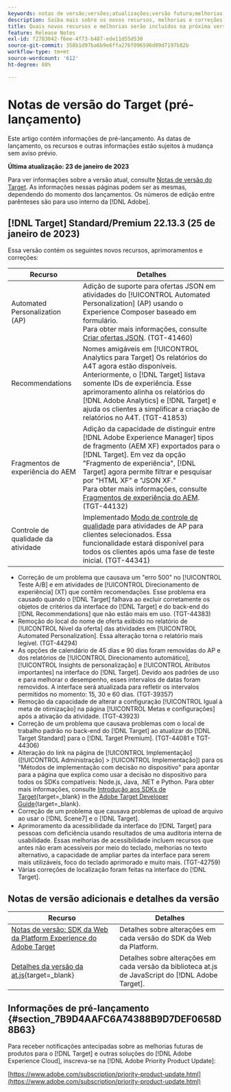 ```yaml
---
keywords: notas de versão;versões;atualizações;versão futura;melhorias;novos recursos;correções;atualizações;pré-lançamento
description: Saiba mais sobre os novos recursos, melhorias e correções incluídos na próxima versão do Adobe Target, incluindo SDKs, APIs e bibliotecas JavaScript.
title: Quais novos recursos e melhorias serão incluídos na próxima versão?
feature: Release Notes
exl-id: f2783042-f6ee-4f73-b487-ede11d55d530
source-git-commit: 358b1d97ba6b9e6ffa276f096596d09d7197b82b
workflow-type: tm+mt
source-wordcount: '612'
ht-degree: 88%

---
```


# Notas de versão do Target (pré-lançamento)

Este artigo contém informações de pré-lançamento. As datas de lançamento, os recursos e outras informações estão sujeitos à mudança sem aviso prévio.

**Última atualização: 23 de janeiro de 2023**

Para ver informações sobre a versão atual, consulte [Notas de versão do Target](release-notes.md). As informações nessas páginas podem ser as mesmas, dependendo do momento dos lançamentos. Os números de edição entre parênteses são para uso interno da [!DNL Adobe].

## [!DNL Target] Standard/Premium 22.13.3 (25 de janeiro de 2023)

Essa versão contém os seguintes novos recursos, aprimoramentos e correções:

| Recurso | Detalhes |
| --- | --- |
| Automated Personalization (AP) | Adição de suporte para ofertas JSON em atividades do [!UICONTROL Automated Personalization] (AP) usando o Experience Composer baseado em formulário.<br>Para obter mais informações, consulte [Criar ofertas JSON](/help/main/c-experiences/c-manage-content/create-json-offer.md). (TGT-41460) |
| Recommendations | Nomes amigáveis em [!UICONTROL Analytics para Target] Os relatórios do A4T agora estão disponíveis. Anteriormente, o [!DNL Target] listava somente IDs de experiência. Esse aprimoramento alinha os relatórios do [!DNL Adobe Analytics] e [!DNL Target] e ajuda os clientes a simplificar a criação de relatórios no A4T. (TGT-41853) |
| Fragmentos de experiência do AEM | Adição da capacidade de distinguir entre [!DNL Adobe Experience Manager] tipos de fragmento (AEM XF) exportados para o [!DNL Target]. Em vez da opção &quot;Fragmento de experiência&quot;, [!DNL Target] agora permite filtrar e pesquisar por &quot;HTML XF&quot; e &quot;JSON XF.&quot; <br>Para obter mais informações, consulte [Fragmentos de experiência do AEM](/help/main/c-experiences/c-manage-content/aem-experience-fragments.md). (TGT-44132) |
| Controle de qualidade da atividade | Implementado [Modo de controle de qualidade](/help/main/c-activities/c-activity-qa/activity-qa.md) para atividades de AP para clientes selecionados. Essa funcionalidade estará disponível para todos os clientes após uma fase de teste inicial. (TGT-44341) |

* Correção de um problema que causava um &quot;erro 500&quot; no [!UICONTROL Teste A/B] e em atividades de [!UICONTROL Direcionamento de experiência] (XT) que contêm recomendações. Esse problema era causado quando o [!DNL Target] falhava ao excluir corretamente os objetos de critérios da interface do [!DNL Target] e do back-end do [!DNL Recommendations] que não estão mais em uso. (TGT-44383)
* Remoção do local do nome de oferta exibido no relatório de [!UICONTROL Nível da oferta] das atividades em [!UICONTROL Automated Personalization]. Essa alteração torna o relatório mais legível. (TGT-44294)
* As opções de calendário de 45 dias e 90 dias foram removidas do AP e dos relatórios de [!UICONTROL Direcionamento automático], [!UICONTROL Insights de personalização] e [!UICONTROL Atributos importantes] na interface do [!DNL Target]. Devido aos padrões de uso e para melhorar o desempenho, esses intervalos de datas foram removidos. A interface será atualizada para refletir os intervalos permitidos no momento: 15, 30 e 60 dias. (TGT-39357)
* Remoção da capacidade de alterar a configuração [!UICONTROL Igual à meta de otimização] na página [!UICONTROL Metas e configurações] após a ativação da atividade. (TGT-43923)
* Correção de um problema que causava problemas com o local de trabalho padrão no back-end do [!DNL Target] ao atualizar do [!DNL Target Standard] para o [!DNL Target Premium]. (TGT-44081 e TGT-44306)
* Alteração do link na página de [!UICONTROL Implementação] ([!UICONTROL Administração] > [!UICONTROL Implementação]) para os &quot;Métodos de implementação com decisão no dispositivo&quot; para apontar para a página que explica como usar a decisão no dispositivo para todos os SDKs compatíveis: Node.js, Java, .NET e Python. Para obter mais informações, consulte [Introdução aos SDKs de Target](https://developer.adobe.com/target/implement/server-side/sdk-guides/getting-started/){target=_blank} in the [Adobe Target Developer Guide](https://developer.adobe.com/target/){target=_blank}.
* Correção de um problema que causava problemas de upload de arquivo ao usar o [!DNL Scene7] e o [!DNL Target].
* Aprimoramento da acessibilidade da interface do [!DNL Target] para pessoas com deficiência usando resultados de uma auditoria interna de usabilidade. Essas melhorias de acessibilidade incluem recursos que antes não eram acessíveis por meio do teclado, melhorias no texto alternativo, a capacidade de ampliar partes da interface para serem mais utilizáveis, foco do teclado aprimorado e muito mais.   (TGT-42759)
* Várias correções de localização foram feitas na interface do [!DNL Target].

## Notas de versão adicionais e detalhes da versão

| Recurso | Detalhes |
|--- |--- |
| [Notas de versão: SDK da Web da Platform Experience do Adobe Target](https://experienceleague.adobe.com/docs/experience-platform/edge/release-notes.html?lang=pt-BR) | Detalhes sobre alterações em cada versão do SDK da Web da Platform. |
| [Detalhes da versão da at.js](https://developer.adobe.com/target/implement/client-side/atjs/target-atjs-versions/){target=_blank} | Detalhes sobre alterações em cada versão da biblioteca at.js de JavaScript do [!DNL Adobe Target]. |


## Informações de pré-lançamento {#section_7B9D4AAFC6A74388B9D7DEF0658D8B63}

Para receber notificações antecipadas sobre as melhorias futuras de produtos para o [!DNL Target] e outras soluções do [!DNL Adobe Experience Cloud], inscreva-se na [!DNL Adobe Priority Product Update]:

[https://www.adobe.com/subscription/priority-product-update.html](https://www.adobe.com/subscription/priority-product-update.html)

